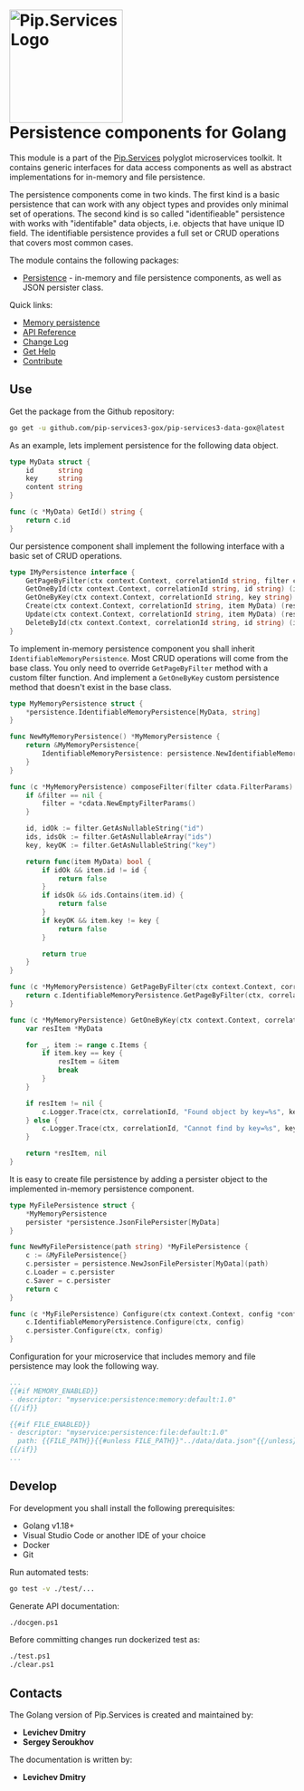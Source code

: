 # <img src="https://uploads-ssl.webflow.com/5ea5d3315186cf5ec60c3ee4/5edf1c94ce4c859f2b188094_logo.svg" alt="Pip.Services Logo" width="200"> <br/> Persistence components for Golang

This module is a part of the [Pip.Services](http://pipservices.org) polyglot microservices toolkit. It contains generic interfaces for data access components as well as abstract implementations for in-memory and file persistence.

The persistence components come in two kinds. The first kind is a basic persistence that can work with any object types and provides only minimal set of operations. 
The second kind is so called "identifieable" persistence with works with "identifable" data objects, i.e. objects that have unique ID field. The identifiable persistence provides a full set or CRUD operations that covers most common cases.

The module contains the following packages:

- [Persistence](https://pkg.go.dev/github.com/pip-services3-gox/pip-services3-data-gox/persistence) - in-memory and file persistence components, as well as JSON persister class.

<a name="links"></a> Quick links:

* [Memory persistence](http://docs.pipservices.org/conceptual/persistences/memory_persistence/)
* [API Reference](https://godoc.org/github.com/pip-services3-gox/pip-services3-data-gox/)
* [Change Log](CHANGELOG.md)
* [Get Help](http://docs.pipservices.org/get_help/)
* [Contribute](http://docs.pipservices.org/contribute/)


## Use

Get the package from the Github repository:
```bash
go get -u github.com/pip-services3-gox/pip-services3-data-gox@latest
```

As an example, lets implement persistence for the following data object.

```go
type MyData struct {
	id      string
	key     string
	content string
}

func (c *MyData) GetId() string {
	return c.id
}
```

Our persistence component shall implement the following interface with a basic set of CRUD operations.

```go
type IMyPersistence interface {
	GetPageByFilter(ctx context.Context, correlationId string, filter cdata.FilterParams, paging cdata.PagingParams) (page cdata.DataPage[MyData], err error)
	GetOneById(ctx context.Context, correlationId string, id string) (item MyData, err error)
	GetOneByKey(ctx context.Context, correlationId string, key string) (item MyData, err error)
	Create(ctx context.Context, correlationId string, item MyData) (result MyData, err error)
	Update(ctx context.Context, correlationId string, item MyData) (result MyData, err error)
	DeleteById(ctx context.Context, correlationId string, id string) (item MyData, err error)
}
```

To implement in-memory persistence component you shall inherit `IdentifiableMemoryPersistence`. 
Most CRUD operations will come from the base class. You only need to override `GetPageByFilter` method with a custom filter function.
And implement a `GetOneByKey` custom persistence method that doesn't exist in the base class.

```go
type MyMemoryPersistence struct {
	*persistence.IdentifiableMemoryPersistence[MyData, string]
}

func NewMyMemoryPersistence() *MyMemoryPersistence {
	return &MyMemoryPersistence{
		IdentifiableMemoryPersistence: persistence.NewIdentifiableMemoryPersistence[MyData, string](),
	}
}

func (c *MyMemoryPersistence) composeFilter(filter cdata.FilterParams) func(item MyData) bool {
	if &filter == nil {
		filter = *cdata.NewEmptyFilterParams()
	}

	id, idOk := filter.GetAsNullableString("id")
	ids, idsOk := filter.GetAsNullableArray("ids")
	key, keyOK := filter.GetAsNullableString("key")

	return func(item MyData) bool {
		if idOk && item.id != id {
			return false
		}
		if idsOk && ids.Contains(item.id) {
			return false
		}
		if keyOK && item.key != key {
			return false
		}

		return true
	}
}

func (c *MyMemoryPersistence) GetPageByFilter(ctx context.Context, correlationId string, filter cdata.FilterParams, paging cdata.PagingParams) (page cdata.DataPage[main.MyData], err error) {
	return c.IdentifiableMemoryPersistence.GetPageByFilter(ctx, correlationId, c.composeFilter(filter), paging, nil, nil)
}

func (c *MyMemoryPersistence) GetOneByKey(ctx context.Context, correlationId string, key string) (item MyData, err error) {
	var resItem *MyData

	for _, item := range c.Items {
		if item.key == key {
			resItem = &item
			break
		}
	}

	if resItem != nil {
		c.Logger.Trace(ctx, correlationId, "Found object by key=%s", key)
	} else {
		c.Logger.Trace(ctx, correlationId, "Cannot find by key=%s", key)
	}

	return *resItem, nil
}
```

It is easy to create file persistence by adding a persister object to the implemented in-memory persistence component.

```go
type MyFilePersistence struct {
	*MyMemoryPersistence
	persister *persistence.JsonFilePersister[MyData]
}

func NewMyFilePersistence(path string) *MyFilePersistence {
	c := &MyFilePersistence{}
	c.persister = persistence.NewJsonFilePersister[MyData](path)
	c.Loader = c.persister
	c.Saver = c.persister
	return c
}

func (c *MyFilePersistence) Configure(ctx context.Context, config *config.ConfigParams) {
	c.IdentifiableMemoryPersistence.Configure(ctx, config)
	c.persister.Configure(ctx, config)
}
```

Configuration for your microservice that includes memory and file persistence may look the following way.

```yml
...
{{#if MEMORY_ENABLED}}
- descriptor: "myservice:persistence:memory:default:1.0"
{{/if}}

{{#if FILE_ENABLED}}
- descriptor: "myservice:persistence:file:default:1.0"
  path: {{FILE_PATH}}{{#unless FILE_PATH}}"../data/data.json"{{/unless}}
{{/if}}
...
```

## Develop

For development you shall install the following prerequisites:
* Golang v1.18+
* Visual Studio Code or another IDE of your choice
* Docker
* Git

Run automated tests:
```bash
go test -v ./test/...
```

Generate API documentation:
```bash
./docgen.ps1
```

Before committing changes run dockerized test as:
```bash
./test.ps1
./clear.ps1
```

## Contacts

The Golang version of Pip.Services is created and maintained by:
- **Levichev Dmitry**
- **Sergey Seroukhov**

The documentation is written by:
- **Levichev Dmitry**
